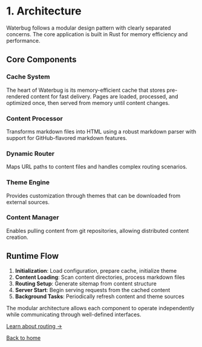 # 1. Architecture

Waterbug follows a modular design pattern with clearly separated concerns. The core application is built in Rust for memory efficiency and performance.

## Core Components

### Cache System
The heart of Waterbug is its memory-efficient cache that stores pre-rendered content for fast delivery. Pages are loaded, processed, and optimized once, then served from memory until content changes.

### Content Processor
Transforms markdown files into HTML using a robust markdown parser with support for GitHub-flavored markdown features.

### Dynamic Router
Maps URL paths to content files and handles complex routing scenarios.

### Theme Engine
Provides customization through themes that can be downloaded from external sources.

### Content Manager
Enables pulling content from git repositories, allowing distributed content creation.

## Runtime Flow

1. **Initialization**: Load configuration, prepare cache, initialize theme
2. **Content Loading**: Scan content directories, process markdown files
3. **Routing Setup**: Generate sitemap from content structure
4. **Server Start**: Begin serving requests from the cached content
5. **Background Tasks**: Periodically refresh content and theme sources

The modular architecture allows each component to operate independently while communicating through well-defined interfaces.

[Learn about routing →](/about/routing)

[Back to home](/)
